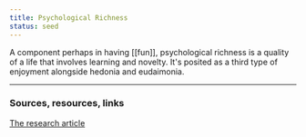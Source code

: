 ```yaml
---
title: Psychological Richness
status: seed
---
```


A component perhaps in having [[fun]], psychological richness is a quality of a life that involves learning and novelty. It's posited as a third type of enjoyment alongside hedonia and eudaimonia.

---
### Sources, resources, links

[The research article](https://link.springer.com/article/10.1007/s42761-020-00011-z)